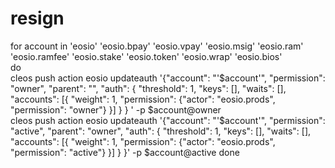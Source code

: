 # resign		
for account in 'eosio' 'eosio.bpay' 'eosio.vpay' 'eosio.msig' 'eosio.ram' 'eosio.ramfee' 'eosio.stake' 'eosio.token' 'eosio.wrap' 'eosio.bios'	
do	
    cleos push action eosio updateauth '{"account": "'$account'", "permission": "owner",  "parent": "",  "auth": { "threshold": 1, "keys": [], "waits": [], "accounts": [{ "weight": 1, "permission": {"actor": "eosio.prods", "permission": "owner"} }] } } ' -p $account@owner	
    cleos push action eosio updateauth '{"account": "'$account'", "permission": "active",  "parent": "owner",  "auth": { "threshold": 1, "keys": [], "waits": [], "accounts": [{ "weight": 1, "permission": {"actor": "eosio.prods", "permission": "active"} }] } }' -p $account@active	
done






